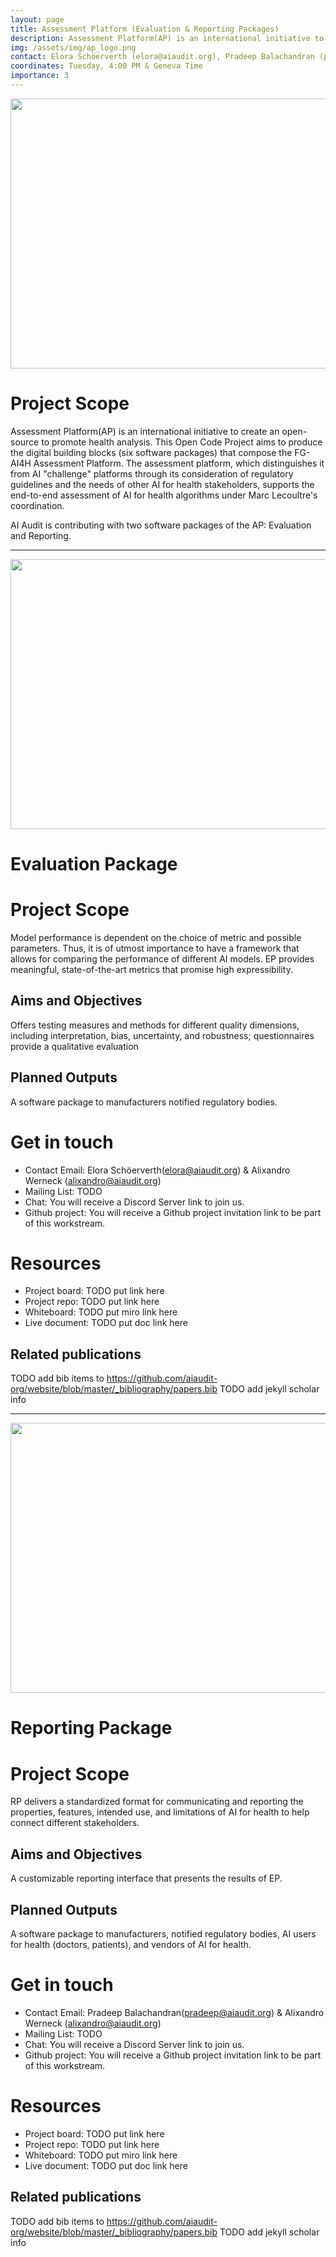 ```yaml
---
layout: page
title: Assessment Platform (Evaluation & Reporting Packages)
description: Assessment Platform(AP) is an international initiative to create an open-source to promote health analysis.
img: /assets/img/ap_logo.png
contact: Elora Schöerverth (elora@aiaudit.org), Pradeep Balachandran (pradeep@aiaudit.org) & Alixandro Werneck (alixandro@aiaudit.org)
coordinates: Tuesday, 4:00 PM & Geneva Time
importance: 3
---
```


<div class="row">
    <div class="col-sm mt-3 mt-md-0">
        <img class="img-fluid rounded z-depth-1" src="{{ '/assets/img/ap_logo.png' | relative_url }}" alt="" title="" width="768" height="432"/>
    </div>
</div>

# Project Scope

Assessment Platform(AP) is an international initiative to create an open-source to promote health analysis. This Open Code Project aims to produce the digital building blocks (six software packages) that compose the FG-AI4H Assessment Platform. The assessment platform, which distinguishes it from AI "challenge" platforms through its consideration of regulatory guidelines and the needs of other AI for health stakeholders, supports the end-to-end assessment of AI for health algorithms under Marc Lecoultre's coordination.

AI Audit is contributing with two software packages of the AP: Evaluation and Reporting.

_______________________________________________________

<div class="row">
    <div class="col-sm mt-3 mt-md-0">
        <img class="img-fluid rounded z-depth-1" src="{{ '/assets/img/ep_logo.png' | relative_url }}" alt="" title=""  width="768" height="432"/>
    </div>
</div>

# Evaluation Package

# Project Scope

Model performance is dependent on the choice of metric and possible parameters. Thus, it is of utmost importance to have a framework that allows for comparing the performance of different AI models. EP provides meaningful, state-of-the-art metrics that promise high expressibility.

## Aims and Objectives
Offers testing measures and methods for different quality dimensions, including interpretation, bias, uncertainty, and robustness; questionnaires provide a qualitative evaluation

## Planned Outputs
A software package to manufacturers notified regulatory bodies.

# Get in touch
* Contact Email: Elora Schöerverth(elora@aiaudit.org) & Alixandro Werneck (alixandro@aiaudit.org)
* Mailing List: TODO
* Chat: You will receive a Discord Server link to join us.
* Github project: You will receive a Github project invitation link to be part of this workstream.

# Resources
* Project board: TODO put link here
* Project repo: TODO put link here
* Whiteboard: TODO put miro link here
* Live document: TODO put doc link here

## Related publications
TODO add bib items to https://github.com/aiaudit-org/website/blob/master/_bibliography/papers.bib
TODO add jekyll scholar info

_______________________________________________________

<div class="row">
    <div class="col-sm mt-3 mt-md-0">
        <img class="img-fluid rounded z-depth-1" src="{{ '/assets/img/rp_logo.png' | relative_url }}" alt="" title="" width="768" height="432"/>
    </div>
</div>

# Reporting Package

# Project Scope
RP delivers a standardized format for communicating and reporting the properties, features, intended use, and limitations of AI for health to help connect different stakeholders.

## Aims and Objectives
A customizable reporting interface that presents the results of EP.

## Planned Outputs
A software package to manufacturers, notified regulatory bodies, AI users for health (doctors, patients), and vendors of AI for health.

# Get in touch
* Contact Email: Pradeep Balachandran(pradeep@aiaudit.org) & Alixandro Werneck (alixandro@aiaudit.org)
* Mailing List: TODO
* Chat: You will receive a Discord Server link to join us.
* Github project: You will receive a Github project invitation link to be part of this workstream.

# Resources
* Project board: TODO put link here
* Project repo: TODO put link here
* Whiteboard: TODO put miro link here
* Live document: TODO put doc link here

## Related publications
TODO add bib items to https://github.com/aiaudit-org/website/blob/master/_bibliography/papers.bib
TODO add jekyll scholar info
